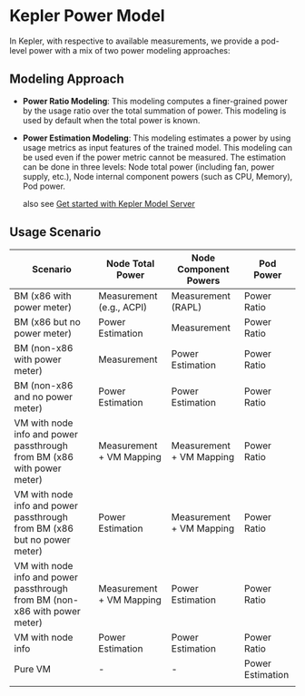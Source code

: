 # Kepler Power Model

In Kepler, with respective to available measurements, we provide a pod-level power with a mix of two power modeling approaches:

## Modeling Approach
- **Power Ratio Modeling**: This modeling computes a finer-grained power by the usage ratio over the total summation of power. This modeling is used by default when the total power is known.

- **Power Estimation Modeling**: This modeling estimates a power by using usage metrics as input features of the trained model. This modeling can be used even if the power metric cannot be measured. The estimation can be done in three levels: Node total power (including fan, power supply, etc.), Node internal component powers (such as CPU, Memory), Pod power. 

    also see [Get started with Kepler Model Server](../kepler_model_server/get_started.md)

## Usage Scenario

Scenario | Node Total Power | Node Component Powers | Pod Power
---|---|---|---
BM (x86 with power meter)| Measurement (e.g., ACPI)|  Measurement (RAPL)| Power Ratio
BM (x86 but no power meter)| Power Estimation | Measurement| Power Ratio
BM (non-x86 with power meter) | Measurement | Power Estimation | Power Ratio
BM (non-x86 and no power meter) | Power Estimation | Power Estimation | Power Ratio
VM with node info and power passthrough from BM (x86 with power meter)|Measurement + VM Mapping|Measurement + VM Mapping|Power Ratio
VM with node info and power passthrough from BM (x86 but no power meter)|Power Estimation|Measurement + VM Mapping|Power Ratio
VM with node info and power passthrough from BM (non-x86 with power meter)|Measurement + VM Mapping|Power Estimation|Power Ratio
VM with node info|Power Estimation|Power Estimation|Power Ratio
Pure VM|\-|\-|Power Estimation
|||